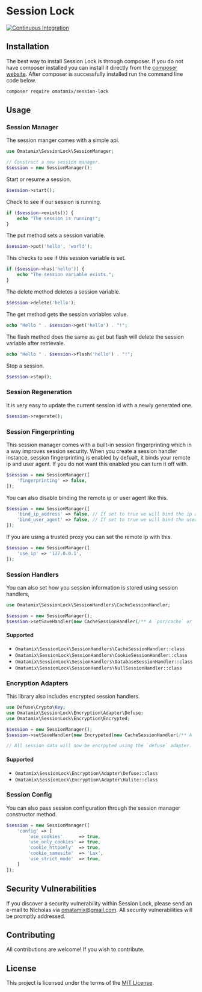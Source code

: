 # Session Lock

[![Continuous Integration](https://github.com/omatamix/session-lock/actions/workflows/php.yml/badge.svg)](https://github.com/omatamix/session-lock/actions/workflows/php.yml)

## Installation

The best way to install Session Lock is through composer. If you do not have composer installed you can install it directly from the [composer website](https://getcomposer.org/). After composer is successfully installed run the command line code below.

```sh
composer require omatamix/session-lock
```

## Usage

### Session Manager

The session manger comes with a simple api.

```php
use Omatamix\SessionLock\SessionManager;

// Construct a new session manager.
$session = new SessionManager();
```

Start or resume a session.

```php
$session->start();
```

Check to see if our session is running.

```php
if ($session->exists()) {
    echo "The session is running!";
}
```

The put method sets a session variable.

```php
$session->put('hello', 'world');
```

This checks to see if this session variable is set.

```php
if ($session->has('hello')) {
    echo "The session variable exists.";
}
```

The delete method deletes a session variable.

```php
$session->delete('hello');
```

The get method gets the session variables value.

```php
echo "Hello " . $session->get('hello') . "!";
```

The flash method does the same as get but flash will delete the session variable after retrievale.

```php
echo "Hello " . $session->flash('hello') . "!";
```

Stop a session.

```php
$session->stop();
```

### Session Regeneration

It is very easy to update the current session id with a newly generated one.

```php
$session->regerate();
```

### Session Fingerprinting

This session manager comes with a built-in session fingerprinting which in a way improves session security. When you create a session handler instance, session fingerprinting is enabled by defualt, it binds your remote ip and user agent. If you do not want this enabled you can turn it off with.

```php
$session = new SessionManager([
    'fingerprinting' => false,
]);
```

You can also disable binding the remote ip or user agent like this.

```php
$session = new SessionManager([
    'bind_ip_address' => false, // If set to true we will bind the ip address else dont.
    'bind_user_agent' => false, // If set to true we will bind the user agent else dont.
]);
```

If you are using a trusted proxy you can set the remote ip with this.

```php
$session = new SessionManager([
    'use_ip' => '127.0.0.1',
]);
```

### Session Handlers

You can also set how you session information is stored using session handlers,

```php
use Omatamix\SessionLock\SessionHandlers\CacheSessionHandler;

$session = new SessionManager();
$session->setSaveHandler(new CacheSessionHandler(/** A `psr/cache` or `psr/simple-cache` pool. */));
```

#### Supported

- `Omatamix\SessionLock\SessionHandlers\CacheSessionHandler::class`
- `Omatamix\SessionLock\SessionHandlers\CookieSessionHandler::class`
- `Omatamix\SessionLock\SessionHandlers\DatabaseSessionHandler::class`
- `Omatamix\SessionLock\SessionHandlers\NullSessionHandler::class`

### Encryption Adapters

This library also includes encrypted session handlers.

```php
use Defuse\Crypto\Key;
use Omatamix\SessionLock\Encryption\Adapter\Defuse;
use Omatamix\SessionLock\Encryption\Encrypted;

$session = new SessionManager();
$session->setSaveHandler(new Encrypeted(new CacheSessionHandler(/** A `psr/cache` or `psr/simple-cache` pool. */), new Defuse(Key::createNewRandomKey()));

// All session data will now be encrpyted using the `defuse` adapter.
```

#### Supported

- `Omatamix\SessionLock\Encryption\Adapter\Defuse::class`
- `Omatamix\SessionLock\Encryption\Adapter\Halite::class`

### Session Config

You can also pass session configuration through the session manager constructor method.

```php
$session = new SessionManager([
    'config' => [
        'use_cookies'      => true,
        'use_only_cookies' => true,
        'cookie_httponly'  => true,
        'cookie_samesite'  => 'Lax',
        'use_strict_mode'  => true,
    ]
]);
```

## Security Vulnerabilities

If you discover a security vulnerability within Session Lock, please send an e-mail to Nicholas via [omatamix@gmail.com](mailto:omatamix@gmail.com). All security vulnerabilities will be promptly addressed.

## Contributing

All contributions are welcome! If you wish to contribute.

## License

This project is licensed under the terms of the [MIT License](https://opensource.org/licenses/MIT).
